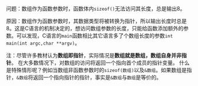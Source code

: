 问题：数组作为函数参数时，函数体内`sizeof()`无法访问其长度，总是输出8。

原因：数组作为函数参数时，其数据类型将被转换为指针，所以输出长度时总是8。这是C语言的机制决定的，想访问数组参数的长度，只能给函数添加额外的参数。可以发现，C语言的`main`函数相比其它语言多了个数组长度的参数`int main(int argc,char **argv)`。

注：尽管许多教材认为**数组即指针**，实际情况是**数组就是数组，数组自身并非指针**。
在大多数情况下，对数组的访问将返回一个指向首个成员的指针变量。
什么是特殊情形呢？例如当数组非函数参数时的`sizeof(数组)`以及`&数组`。如果数组是指针，`&数组`将返回一个指向指针的指针，事实是`&数组`与`数组`是等价的。
